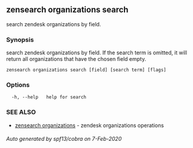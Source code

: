 ## zensearch organizations search

search zendesk organizations by field.

### Synopsis

search zendesk organizations by field. If the search term is omitted, it will return all organizations that have the chosen field empty.

```
zensearch organizations search [field] [search term] [flags]
```

### Options

```
  -h, --help   help for search
```

### SEE ALSO

* [zensearch organizations](zensearch_organizations.md)	 - zendesk organizations operations

###### Auto generated by spf13/cobra on 7-Feb-2020

